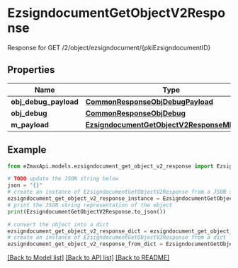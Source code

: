 # EzsigndocumentGetObjectV2Response

Response for GET /2/object/ezsigndocument/{pkiEzsigndocumentID}

## Properties

Name | Type | Description | Notes
------------ | ------------- | ------------- | -------------
**obj_debug_payload** | [**CommonResponseObjDebugPayload**](CommonResponseObjDebugPayload.md) |  | 
**obj_debug** | [**CommonResponseObjDebug**](CommonResponseObjDebug.md) |  | [optional] 
**m_payload** | [**EzsigndocumentGetObjectV2ResponseMPayload**](EzsigndocumentGetObjectV2ResponseMPayload.md) |  | 

## Example

```python
from eZmaxApi.models.ezsigndocument_get_object_v2_response import EzsigndocumentGetObjectV2Response

# TODO update the JSON string below
json = "{}"
# create an instance of EzsigndocumentGetObjectV2Response from a JSON string
ezsigndocument_get_object_v2_response_instance = EzsigndocumentGetObjectV2Response.from_json(json)
# print the JSON string representation of the object
print(EzsigndocumentGetObjectV2Response.to_json())

# convert the object into a dict
ezsigndocument_get_object_v2_response_dict = ezsigndocument_get_object_v2_response_instance.to_dict()
# create an instance of EzsigndocumentGetObjectV2Response from a dict
ezsigndocument_get_object_v2_response_from_dict = EzsigndocumentGetObjectV2Response.from_dict(ezsigndocument_get_object_v2_response_dict)
```
[[Back to Model list]](../README.md#documentation-for-models) [[Back to API list]](../README.md#documentation-for-api-endpoints) [[Back to README]](../README.md)


